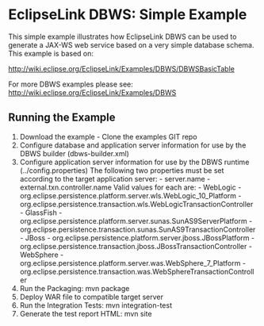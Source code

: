 EclipseLink DBWS: Simple Example
================================

This simple example illustrates how EclipseLink DBWS can be used to generate a JAX-WS web service based on a very simple database schema. This example is based on:

http://wiki.eclipse.org/EclipseLink/Examples/DBWS/DBWSBasicTable

For more DBWS examples please see: http://wiki.eclipse.org/EclipseLink/Examples/DBWS

Running the Example
-------------------

1.  Download the example - Clone the examples GIT repo
2.  Configure database and application server information for use by the DBWS builder (dbws-builder.xml)
3.  Configure application server information for use by the DBWS runtime (../config.properties)
    The following two properties must be set according to the target application server:
        - server.name
        - external.txn.controller.name
    Valid values for each are:
        - WebLogic
            - org.eclipse.persistence.platform.server.wls.WebLogic_10_Platform
            - org.eclipse.persistence.transaction.wls.WebLogicTransactionController
        - GlassFish
            - org.eclipse.persistence.platform.server.sunas.SunAS9ServerPlatform
            - org.eclipse.persistence.transaction.sunas.SunAS9TransactionController
        - JBoss
            - org.eclipse.persistence.platform.server.jboss.JBossPlatform
            - org.eclipse.persistence.transaction.jboss.JBossTransactionController
        - WebSphere
            - org.eclipse.persistence.platform.server.was.WebSphere_7_Platform
            - org.eclipse.persistence.transaction.was.WebSphereTransactionController
4.  Run the Packaging: mvn package
5.  Deploy WAR file to compatible target server
6.  Run the Integration Tests: mvn integration-test
7.  Generate the test report HTML:  mvn site
